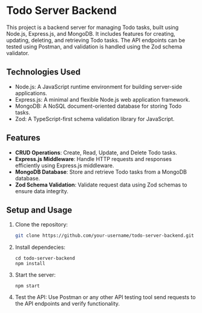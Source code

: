 # Todo Server Backend

This project is a backend server for managing Todo tasks, built using Node.js, Express.js, and MongoDB. It includes features for creating, updating, deleting, and retrieving Todo tasks. The API endpoints can be tested using Postman, and validation is handled using the Zod schema validator.

## Technologies Used

- Node.js: A JavaScript runtime environment for building server-side applications.
- Express.js: A minimal and flexible Node.js web application framework.
- MongoDB: A NoSQL document-oriented database for storing Todo tasks.
- Zod: A TypeScript-first schema validation library for JavaScript.

## Features

- **CRUD Operations**: Create, Read, Update, and Delete Todo tasks.
- **Express.js Middleware**: Handle HTTP requests and responses efficiently using Express.js middleware.
- **MongoDB Database**: Store and retrieve Todo tasks from a MongoDB database.
- **Zod Schema Validation**: Validate request data using Zod schemas to ensure data integrity.

## Setup and Usage

1. Clone the repository:

   ```bash
   git clone https://github.com/your-username/todo-server-backend.git
   ```
   
2. Install dependecies:
   ```
   cd todo-server-backend
   npm install
   ```
4. Start the server:
   ```
   npm start
   ```
5. Test the API:
   Use Postman or any other API testing tool send requests to the API endpoints and verify functionality.
